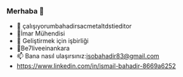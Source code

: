 ### Merhaba 👋
 
- 🔭 çalışıyorumbahadirsacmetaltdstieditor
- 🌱İmar Mühendisi
- 👯 Geliştirmek için işbirliği 
- 💬Be7liveeinankara
- 📫 Bana nasıl ulaşırsınız:isobahadir83@gmail.com 
- https://www.linkedin.com/in/ismail-bahadir-8669a6252
